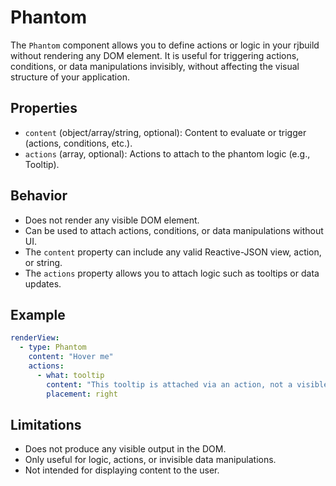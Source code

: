 # Phantom

The `Phantom` component allows you to define actions or logic in your rjbuild without rendering any DOM element. It is useful for triggering actions, conditions, or data manipulations invisibly, without affecting the visual structure of your application.

## Properties
- `content` (object/array/string, optional): Content to evaluate or trigger (actions, conditions, etc.).
- `actions` (array, optional): Actions to attach to the phantom logic (e.g., Tooltip).

## Behavior
- Does not render any visible DOM element.
- Can be used to attach actions, conditions, or data manipulations without UI.
- The `content` property can include any valid Reactive-JSON view, action, or string.
- The `actions` property allows you to attach logic such as tooltips or data updates.

## Example
```yaml
renderView:
  - type: Phantom
    content: "Hover me"
    actions:
      - what: tooltip
        content: "This tooltip is attached via an action, not a visible wrapper."
        placement: right
```

## Limitations
- Does not produce any visible output in the DOM.
- Only useful for logic, actions, or invisible data manipulations.
- Not intended for displaying content to the user.